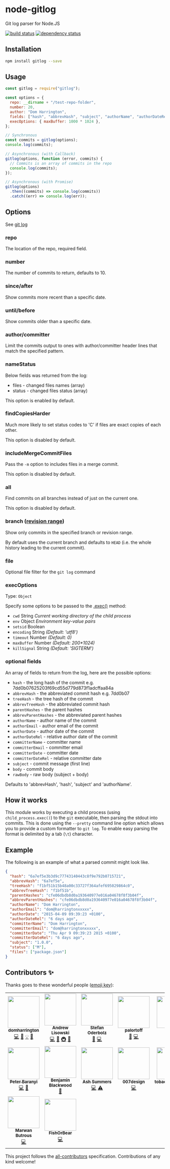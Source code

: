 # node-gitlog

Git log parser for Node.JS

[![build status](https://api.travis-ci.org/domharrington/node-gitlog.svg)](http://travis-ci.org/domharrington/node-gitlog)
[![dependency status](https://david-dm.org/domharrington/node-gitlog.svg)](https://david-dm.org/domharrington/node-gitlog)

## Installation

```sh
npm install gitlog --save
```

## Usage

```js
const gitlog = require("gitlog");

const options = {
  repo: __dirname + "/test-repo-folder",
  number: 20,
  author: "Dom Harrington",
  fields: ["hash", "abbrevHash", "subject", "authorName", "authorDateRel"],
  execOptions: { maxBuffer: 1000 * 1024 },
};

// Synchronous
const commits = gitlog(options);
console.log(commits);

// Asynchronous (with Callback)
gitlog(options, function (error, commits) {
  // Commits is an array of commits in the repo
  console.log(commits);
});

// Asynchronous (with Promise)
gitlog(options)
  .then((commits) => console.log(commits))
  .catch((err) => console.log(err));
```

## Options

See [git log](http://git-scm.com/docs/git-log)

### repo

The location of the repo, required field.

### number

The number of commits to return, defaults to 10.

### since/after

Show commits more recent than a specific date.

### until/before

Show commits older than a specific date.

### author/committer

Limit the commits output to ones with author/committer header lines that match the specified pattern.

### nameStatus

Below fields was returned from the log:

- files - changed files names (array)
- status - changed files status (array)

This option is enabled by default.

### findCopiesHarder

Much more likely to set status codes to 'C' if files are exact copies of each other.

This option is disabled by default.

### includeMergeCommitFiles

Pass the `-m` option to includes files in a merge commit.

This option is disabled by default.

### all

Find commits on all branches instead of just on the current one.

This option is disabled by default.

### branch ([revision range](https://git-scm.com/docs/git-log#git-log-ltrevisionrangegt))

Show only commits in the specified branch or revision range.

By default uses the current branch and defaults to `HEAD` (i.e. the whole history leading to the current commit).

### file

Optional file filter for the `git log` command

### execOptions

Type: `Object`

Specify some options to be passed to the [.exec()](http://nodejs.org/api/child_process.html#child_process_child_process_exec_command_options_callback) method:

- `cwd` String _Current working directory of the child process_
- `env` Object _Environment key-value pairs_
- `setsid` Boolean
- `encoding` String _(Default: 'utf8')_
- `timeout` Number _(Default: 0)_
- `maxBuffer` Number _(Default: 200\*1024)_
- `killSignal` String _(Default: 'SIGTERM')_

### optional fields

An array of fields to return from the log, here are the possible options:

- `hash` - the long hash of the commit e.g. 7dd0b07625203f69cd55d779d873f1adcffaa84a
- `abbrevHash` - the abbreviated commit hash e.g. 7dd0b07
- `treeHash` - the tree hash of the commit
- `abbrevTreeHash` - the abbreviated commit hash
- `parentHashes` - the parent hashes
- `abbrevParentHashes` - the abbreviated parent hashes
- `authorName` - author name of the commit
- `authorEmail` - author email of the commit
- `authorDate` - author date of the commit
- `authorDateRel` - relative author date of the commit
- `committerName` - committer name
- `committerEmail` - committer email
- `committerDate` - committer date
- `committerDateRel` - relative committer date
- `subject` - commit message (first line)
- `body` - commit body
- `rawBody` - raw body (subject + body)

Defaults to 'abbrevHash', 'hash', 'subject' and 'authorName'.

## How it works

This module works by executing a child process (using `child_process.exec()`) to the `git` executable, then parsing the stdout into commits. This is done using the `--pretty` command line option which allows you to provide a custom formatter to `git log`. To enable easy parsing the format is delimited by a tab (`\t`) character.

## Example

The following is an example of what a parsed commit might look like.

```json
{
  "hash": "6a7ef5e3b3d9c77743140443c8f9e792b0715721",
  "abbrevHash": "6a7ef5e",
  "treeHash": "f1bf51b15b48a00c33727f364afef695029864c0",
  "abbrevTreeHash": "f1bf51b",
  "parentHashes": "cfe06dbdb8d0a193640977e016a04678f8f3b04f",
  "abbrevParentHashes": "cfe06dbdb8d0a193640977e016a04678f8f3b04f",
  "authorName": "Dom Harrington",
  "authorEmail": "dom@harringtonxxxxx",
  "authorDate": "2015-04-09 09:39:23 +0100",
  "authorDateRel": "6 days ago",
  "committerName": "Dom Harrington",
  "committerEmail": "dom@harringtonxxxxx",
  "committerDate": "Thu Apr 9 09:39:23 2015 +0100",
  "committerDateRel": "6 days ago",
  "subject": "1.0.0",
  "status": ["M"],
  "files": ["package.json"]
}
```

## Contributors ✨

Thanks goes to these wonderful people ([emoji key](https://allcontributors.org/docs/en/emoji-key)):

<!-- ALL-CONTRIBUTORS-LIST:START - Do not remove or modify this section -->
<!-- prettier-ignore-start -->
<!-- markdownlint-disable -->
<table>
  <tr>
    <td align="center"><a href="https://github.com/domharrington"><img src="https://avatars0.githubusercontent.com/u/848223?v=4" width="100px;" alt=""/><br /><sub><b>domharrington</b></sub></a><br /><a href="https://github.com/domharrington/node-gitlog/commits?author=domharrington" title="Code">💻</a> <a href="https://github.com/domharrington/node-gitlog/commits?author=domharrington" title="Documentation">📖</a> <a href="#example-domharrington" title="Examples">💡</a> <a href="#ideas-domharrington" title="Ideas, Planning, & Feedback">🤔</a></td>
    <td align="center"><a href="http://hipstersmoothie.com"><img src="https://avatars3.githubusercontent.com/u/1192452?v=4" width="100px;" alt=""/><br /><sub><b>Andrew Lisowski</b></sub></a><br /><a href="https://github.com/domharrington/node-gitlog/commits?author=hipstersmoothie" title="Code">💻</a> <a href="https://github.com/domharrington/node-gitlog/commits?author=hipstersmoothie" title="Documentation">📖</a> <a href="#infra-hipstersmoothie" title="Infrastructure (Hosting, Build-Tools, etc)">🚇</a> <a href="#maintenance-hipstersmoothie" title="Maintenance">🚧</a></td>
    <td align="center"><a href="http://metaodi.ch"><img src="https://avatars1.githubusercontent.com/u/538415?v=4" width="100px;" alt=""/><br /><sub><b>Stefan Oderbolz</b></sub></a><br /><a href="https://github.com/domharrington/node-gitlog/issues?q=author%3Ametaodi" title="Bug reports">🐛</a> <a href="https://github.com/domharrington/node-gitlog/commits?author=metaodi" title="Code">💻</a></td>
    <td align="center"><a href="https://github.com/palortoff"><img src="https://avatars1.githubusercontent.com/u/10258543?v=4" width="100px;" alt=""/><br /><sub><b>palortoff</b></sub></a><br /><a href="https://github.com/domharrington/node-gitlog/issues?q=author%3Apalortoff" title="Bug reports">🐛</a> <a href="https://github.com/domharrington/node-gitlog/commits?author=palortoff" title="Code">💻</a></td>
    <td align="center"><a href="https://malys.github.io/"><img src="https://avatars1.githubusercontent.com/u/463016?v=4" width="100px;" alt=""/><br /><sub><b>Malys</b></sub></a><br /><a href="https://github.com/domharrington/node-gitlog/issues?q=author%3Amalys" title="Bug reports">🐛</a> <a href="https://github.com/domharrington/node-gitlog/commits?author=malys" title="Code">💻</a> <a href="https://github.com/domharrington/node-gitlog/commits?author=malys" title="Documentation">📖</a></td>
    <td align="center"><a href="http://CodeGymSleep.com/"><img src="https://avatars3.githubusercontent.com/u/6986032?v=4" width="100px;" alt=""/><br /><sub><b>Mike Mellor</b></sub></a><br /><a href="https://github.com/domharrington/node-gitlog/commits?author=mikemellor11" title="Code">💻</a></td>
    <td align="center"><a href="https://github.com/hmedney"><img src="https://avatars3.githubusercontent.com/u/1221751?v=4" width="100px;" alt=""/><br /><sub><b>Hunter Medney</b></sub></a><br /><a href="https://github.com/domharrington/node-gitlog/commits?author=hmedney" title="Code">💻</a></td>
  </tr>
  <tr>
    <td align="center"><a href="https://github.com/Gilwyad"><img src="https://avatars3.githubusercontent.com/u/1919041?v=4" width="100px;" alt=""/><br /><sub><b>Peter Baranyi</b></sub></a><br /><a href="https://github.com/domharrington/node-gitlog/commits?author=Gilwyad" title="Code">💻</a> <a href="https://github.com/domharrington/node-gitlog/issues?q=author%3AGilwyad" title="Bug reports">🐛</a></td>
    <td align="center"><a href="https://twitter.com/B_Blackwo"><img src="https://avatars0.githubusercontent.com/u/7598058?v=4" width="100px;" alt=""/><br /><sub><b>Benjamin Blackwood</b></sub></a><br /><a href="https://github.com/domharrington/node-gitlog/commits?author=BBlackwo" title="Documentation">📖</a></td>
    <td align="center"><a href="https://github.com/Asheboy"><img src="https://avatars1.githubusercontent.com/u/1822529?v=4" width="100px;" alt=""/><br /><sub><b>Ash Summers</b></sub></a><br /><a href="https://github.com/domharrington/node-gitlog/commits?author=Asheboy" title="Code">💻</a> <a href="https://github.com/domharrington/node-gitlog/commits?author=Asheboy" title="Tests">⚠️</a></td>
    <td align="center"><a href="https://github.com/007design"><img src="https://avatars0.githubusercontent.com/u/1998403?v=4" width="100px;" alt=""/><br /><sub><b>007design</b></sub></a><br /><a href="https://github.com/domharrington/node-gitlog/commits?author=007design" title="Code">💻</a></td>
    <td align="center"><a href="https://github.com/tobaccoplaybook"><img src="https://avatars2.githubusercontent.com/u/21124900?v=4" width="100px;" alt=""/><br /><sub><b>tobaccoplaybook</b></sub></a><br /><a href="https://github.com/domharrington/node-gitlog/commits?author=tobaccoplaybook" title="Code">💻</a></td>
    <td align="center"><a href="http://nicola.io"><img src="https://avatars1.githubusercontent.com/u/1424850?v=4" width="100px;" alt=""/><br /><sub><b>Nicola</b></sub></a><br /><a href="https://github.com/domharrington/node-gitlog/commits?author=nicola" title="Code">💻</a></td>
    <td align="center"><a href="http://bluelovers.net"><img src="https://avatars0.githubusercontent.com/u/167966?v=4" width="100px;" alt=""/><br /><sub><b>bluelovers</b></sub></a><br /><a href="https://github.com/domharrington/node-gitlog/commits?author=bluelovers" title="Code">💻</a></td>
  </tr>
  <tr>
    <td align="center"><a href="https://github.com/afram"><img src="https://avatars0.githubusercontent.com/u/2238230?v=4" width="100px;" alt=""/><br /><sub><b>Marwan Butrous</b></sub></a><br /><a href="https://github.com/domharrington/node-gitlog/commits?author=afram" title="Code">💻</a></td>
    <td align="center"><a href="https://github.com/FishOrBear"><img src="https://avatars0.githubusercontent.com/u/19372111?v=4" width="100px;" alt=""/><br /><sub><b>FishOrBear</b></sub></a><br /><a href="https://github.com/domharrington/node-gitlog/commits?author=FishOrBear" title="Code">💻</a></td>
  </tr>
</table>

<!-- markdownlint-enable -->
<!-- prettier-ignore-end -->
<!-- ALL-CONTRIBUTORS-LIST:END -->

This project follows the [all-contributors](https://github.com/all-contributors/all-contributors) specification. Contributions of any kind welcome!
